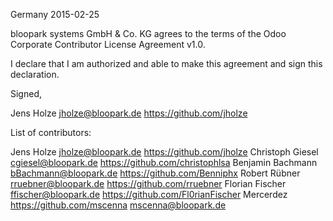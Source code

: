 Germany 2015-02-25

bloopark systems GmbH & Co. KG agrees to the terms of the Odoo Corporate 
Contributor License Agreement v1.0.

I declare that I am authorized and able to make this agreement and sign this
declaration.

Signed,

Jens Holze  jholze@bloopark.de https://github.com/jholze

List of contributors:

Jens Holze  jholze@bloopark.de https://github.com/jholze
Christoph Giesel cgiesel@bloopark.de https://github.com/christophlsa
Benjamin Bachmann bBachmann@bloopark.de https://github.com/Benniphx
Robert Rübner rruebner@bloopark.de https://github.com/rruebner
Florian Fischer ffischer@bloopark.de https://github.com/Fl0rianFischer
Mercerdez https://github.com/mscenna mscenna@bloopark.de
